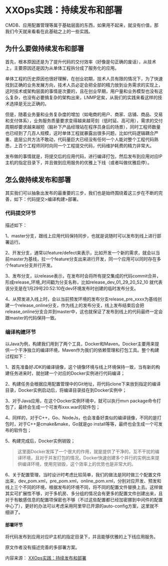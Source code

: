 # XXOps实践：持续发布和部署

CMDB、应用配置管理等属于基础层面的东西，如果用不起来，就没有价值，那我们今天就来看看在此基础之上的一些实践。

## 为什么要做持续发布和部署

首先，根本原因还是为了提升代码的交付效率（好像是句正确的废话），从技术上，主要原因还是因为从单体工程拆分成了服务化的应用。

单体工程的历史原因也很好理解，在创业初期，技术人员有限的情况下，为了快速找到正确的业务发展方向，技术人员必定会把全部的精力放到业务需求的实现上，这时技术或架构层面的事情是次要的，且在创业早期，用户量和业务模型也没有这么复杂，也没有必要搞复杂的架构出来，LNMP足矣，从我们的实践来看这样的技术选择是无比正确的。

但是，随着业务量和业务复杂度的增加（如电商的用户、商家、店铺、商品、交易和支付体系），业务服务质量要求变得越来越苛刻（低时延、高可用），需求的交付周期却要求越来越短（脑补下产品经理站在程序员身后的场景），同时工程师数量也已经到了几百人规模，这时单体工程就暴露出很多问题，比如代码逻辑耦合严重、底层公共方法不敢动，代码量巨大已经没有任何一个人能对整个工程代码熟悉，上百个工程师同时向同一个工程提交代码，代码维护耗费的精力非常大。

发布做的事情就是，将提交后的应用代码，进行编译打包，然后发布到应用对应IP主机的指定目录下，并且做到应用服务的优雅上下线（或者叫做优雅启停）。

## 怎么做持续发布和部署

其实我们可以抽象出发布的最重要的三步，我们也是始终围绕着这三步在不断的完善，如下：代码提交&gt;编译构建&gt;部署。

### 代码提交环节

描述如下：

1、master分支，跟线上应用代码保持同步，也就是说随时可以发布到线上进行部署运行。

2、开发分支，通常以feature/defect来表示，比如开发一个新的需求，就会以当前master为基线，拉一个feature分支出来进行开发，同一个应用可以同时存在多个feature分支并行开发。

3、发布分支，以release表示，在发布时会将所有提交集成的代码commit合并，形成release_环境_时间戳为分支名称，比如release\_dev\_01\_29\_20\_52\_10 就代表该分支是在1月29号20:52:10在dev环境发布时创建的临时发布分支。

4、从预发进入线上时，会以当前预发环境的发布分支release\_pre\_xxxx为基线创建一个release\_online分支，作为线上的发布分支，线上发布结束后会把release\_online分支合并到master中，这也就保证了发布到线上的代码最终一定会跟master的代码保持一致。

### 编译构建环节

以Java为例，构建我们用到了两个工具，Docker和Maven。Docker主要用来提供一个干净独立的编译环境，Maven作为我们的依赖管理和打包工具。整个构建过程如下：

1、首先准备好JDK的编译镜像，这个镜像环境与线上环境保持一致，当有新的构建任务进来时，就创建一个对应的Docker实例进行代码编译；

2、构建任务会根据应用配置管理中的Git地址，将代码clone下来放到指定的编译目录，Docker实例启动后，将编译目录挂在到Docker实例中；

3、对于Java应用，在这个Docker实例环境中，就可以执行mvn package命令打包了，最终会生成一个可发布xxx.war的软件包；

4、同样的，对于C++，Go、NodeJs，也会准备好类似的编译镜像，不同的是打包时，对于C++是cmake&make，Go就是go install等等，最终也会生成一个可发布的软件包；

5、构建完成后，Docker实例销毁；

> 这里面Docker发挥了一个很大的作用，就是提供了干净的，互不干扰的编译环境，且对于并发打包的情况，Docker快速创建多个并行的实例出来提供编译环境，使用完销毁，这个效率上的优势也是非常大的。

6、关于配置管理，当时设计时考虑比较简单，我们的做法是同时做三个配置文件出来，dev\_pom.xml，pre\_pom.xml，online\_pom.xml，分别对应开发、预发和线上三个不同的环境，根据发布的环境不同，将不同的配置文件替换上去。这样做其实可扩展性不够，对于多机房、多分组的情况会有更多的配置文件创建出来，且对于有敏感信息的配置项保密也不够（不过这些配置都已经加密挪到中间件的配置中心了），更好的办法可以考虑采用阿里早已开源的auto-config方案，这里就不细讲了。

#### 部署环节

将代码发布到应用对应IP主机的指定目录下，并且能够优雅的上下线应用服务。

原文作者没有描述完善的多部署方案。

内容来源： [XXOps实践：持续发布和部署](https://mp.weixin.qq.com/s?__biz=MzI1MTMwMTQ1MA==&mid=2247483809&idx=1&sn=42ab37c8c493114814387ef77c6bb4d7&chksm=e9f45a84de83d3923d2bfcb45726effc979a6a01af15e5e85ad57ad383c4933c6dc18a11cf8d&scene=21#wechat_redirect)

